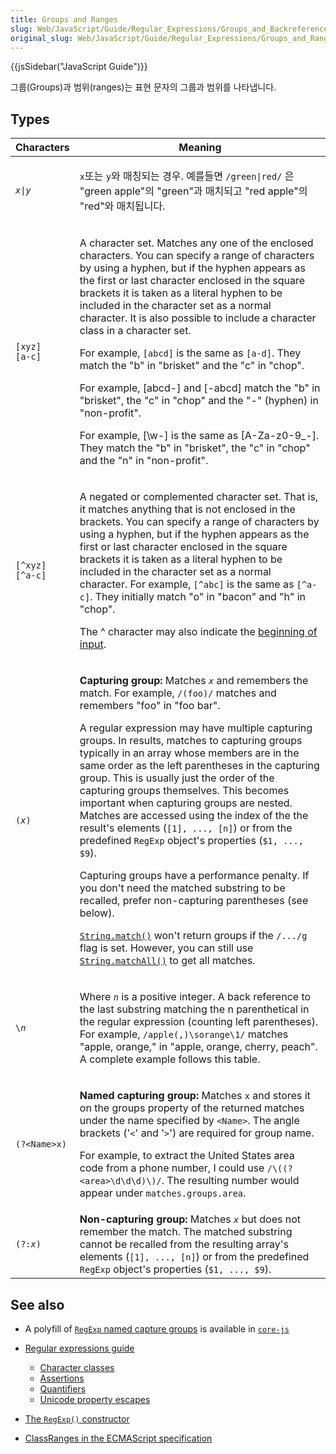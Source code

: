 ```yaml
---
title: Groups and Ranges
slug: Web/JavaScript/Guide/Regular_Expressions/Groups_and_Backreferences
original_slug: Web/JavaScript/Guide/Regular_Expressions/Groups_and_Ranges
---
```


{{jsSidebar("JavaScript Guide")}}

그룹(Groups)과 범위(ranges)는 표현 문자의 그룹과 범위를 나타냅니다.

## Types

<table class="standard-table">
  <thead>
    <tr>
      <th scope="col">Characters</th>
      <th scope="col">Meaning</th>
    </tr>
  </thead>
  <tbody>
    <tr>
      <td>
        <code><em>x</em>|<em>y</em></code>
      </td>
      <td>
        <p>
          <code>x</code>또는 <code>y</code>와 매칭되는 경우. 예를들면
          <code>/green|red/</code> 은 "green apple"의 "green"과 매치되고 "red
          apple"의 "red"와 매치됩니다.
        </p>
      </td>
    </tr>
    <tr>
      <td>
        <code>[xyz]<br />[a-c]</code>
      </td>
      <td>
        <p>
          A character set. Matches any one of the enclosed characters. You can
          specify a range of characters by using a hyphen, but if the hyphen
          appears as the first or last character enclosed in the square brackets
          it is taken as a literal hyphen to be included in the character set as
          a normal character. It is also possible to include a character class
          in a character set.
        </p>
        <p>
          For example, <code>[abcd]</code> is the same as <code>[a-d]</code>.
          They match the "b" in "brisket" and the "c" in "chop".
        </p>
        <p>
          For example, [abcd-] and [-abcd] match the "b" in "brisket", the "c"
          in "chop" and the "-" (hyphen) in "non-profit".
        </p>
        <p>
          For example, [\w-] is the same as [A-Za-z0-9_-]. They match the "b" in
          "brisket", the "c" in "chop" and the "n" in "non-profit".
        </p>
      </td>
    </tr>
    <tr>
      <td>
        <p>
          <code>[^xyz]<br />[^a-c]</code>
        </p>
      </td>
      <td>
        <p>
          A negated or complemented character set. That is, it matches anything
          that is not enclosed in the brackets. You can specify a range of
          characters by using a hyphen, but if the hyphen appears as the first
          or last character enclosed in the square brackets it is taken as a
          literal hyphen to be included in the character set as a normal
          character. For example, <code>[^abc]</code> is the same as
          <code>[^a-c]</code>. They initially match "o" in "bacon" and "h" in
          "chop".
        </p>
        <div class="blockIndicator note">
          <p>
            The ^ character may also indicate the
            <a
              href="https://developer.mozilla.org/en-US/docs/Web/JavaScript/Guide/Regular_Expressions/Boundaries"
              >beginning of input</a
            >.
          </p>
        </div>
      </td>
    </tr>
    <tr>
      <td><code>(<em>x</em>)</code></td>
      <td>
        <p>
          <strong>Capturing group: </strong>Matches <code><em>x</em></code> and
          remembers the match. For example, <code>/(foo)/</code> matches and
          remembers "foo" in "foo bar".
        </p>
        <p>
          A regular expression may have multiple capturing groups. In results,
          matches to capturing groups typically in an array whose members are in
          the same order as the left parentheses in the capturing group. This is
          usually just the order of the capturing groups themselves. This
          becomes important when capturing groups are nested. Matches are
          accessed using the index of the the result's elements (<code
            >[1], ..., [n]</code
          >) or from the predefined <code>RegExp</code> object's properties
          (<code>$1, ..., $9</code>).
        </p>
        <p>
          Capturing groups have a performance penalty. If you don't need the
          matched substring to be recalled, prefer non-capturing parentheses
          (see below).
        </p>
        <p>
          <code
            ><a
              href="/en-US/docs/Web/JavaScript/Reference/Global_Objects/String/match"
              >String.match()</a
            ></code
          >
          won't return groups if the <code>/.../g</code> flag is set. However,
          you can still use
          <code
            ><a
              href="/en-US/docs/Web/JavaScript/Reference/Global_Objects/String/matchAll"
              >String.matchAll()</a
            ></code
          >
          to get all matches.
        </p>
      </td>
    </tr>
    <tr>
      <td>
        <code>\<em>n</em></code>
      </td>
      <td>
        <p>
          Where <code><em>n</em></code> is a positive integer. A back reference
          to the last substring matching the n parenthetical in the regular
          expression (counting left parentheses). For example,
          <code>/apple(,)\sorange\1/</code> matches "apple, orange," in "apple,
          orange, cherry, peach". A complete example follows this table.
        </p>
      </td>
    </tr>
    <tr>
      <td><code>(?&#x3C;Name>x)</code></td>
      <td>
        <p>
          <strong>Named capturing group: </strong>Matches <code>x</code> and
          stores it on the groups property of the returned matches under the
          name specified by <code>&#x3C;Name></code>. The angle brackets
          ('<code>&#x3C;</code>' and '<code>></code>') are required for group
          name.
        </p>
        <p>
          For example, to extract the United States area code from a phone
          number, I could use <code>/\((?&#x3C;area>\d\d\d)\)/</code>. The
          resulting number would appear under <code>matches.groups.area</code>.
        </p>
      </td>
    </tr>
    <tr>
      <td><code>(?:<em>x</em>)</code></td>
      <td>
        <strong>Non-capturing group: </strong>Matches
        <code><em>x</em></code> but does not remember the match. The matched
        substring cannot be recalled from the resulting array's elements (<code
          >[1], ..., [n]</code
        >) or from the predefined <code>RegExp</code> object's properties (<code
          >$1, ..., $9</code
        >).
      </td>
    </tr>
  </tbody>
</table>

## See also

- A polyfill of [`RegExp` named capture groups](https://github.com/zloirock/core-js#ecmascript-string-and-regexp) is available in [`core-js`](https://github.com/zloirock/core-js)
- [Regular expressions guide](/en-US/docs/Web/JavaScript/Guide/Regular_Expressions)

  - [Character classes](/en-US/docs/Web/JavaScript/Guide/Regular_Expressions/Character_Classes)
  - [Assertions](/en-US/docs/Web/JavaScript/Guide/Regular_Expressions/Assertions)
  - [Quantifiers](/en-US/docs/Web/JavaScript/Guide/Regular_Expressions/Quantifiers)
  - [Unicode property escapes](/en-US/docs/Web/JavaScript/Guide/Regular_Expressions/Unicode_Property_Escapes)

- [The `RegExp()` constructor](/en-US/docs/Web/JavaScript/Reference/Global_Objects/RegExp)
- [ClassRanges in the ECMAScript specification](https://tc39.es/ecma262/multipage/text-processing.html#sec-classranges)
